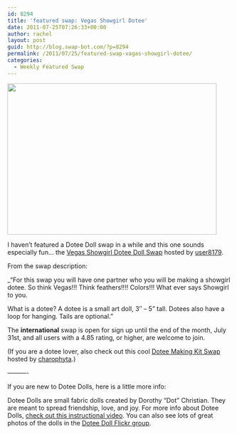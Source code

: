 ```yaml
---
id: 8294
title: 'featured swap: Vegas Showgirl Dotee'
date: 2011-07-25T07:26:33+00:00
author: rachel
layout: post
guid: http://blog.swap-bot.com/?p=8294
permalink: /2011/07/25/featured-swap-vagas-showgirl-dotee/
categories:
  - Weekly Featured Swap
---
```

<img src="http://blog.swap-bot.com/wp-content/uploads/2011/07/vegasshowgirls.jpg" alt="" title="vegasshowgirls" width="470" height="340" class="alignnone size-full wp-image-8295" srcset="http://blog.swap-bot.com/wp-content/uploads/2011/07/vegasshowgirls-300x217.jpg 300w, http://blog.swap-bot.com/wp-content/uploads/2011/07/vegasshowgirls.jpg 470w" sizes="(max-width: 470px) 100vw, 470px" />

I haven&#8217;t featured a Dotee Doll swap in a while and this one sounds especially fun&#8230; the [Vegas Showgirl Dotee Doll Swap](http://www.swap-bot.com/swap/show/95474) hosted by [user8179](http://www.swap-bot.com/user:user8179).

From the swap description:

_&#8220;For this swap you will have one partner who you will be making a showgirl dotee. So think Vegas!!! Think feathers!!!! Colors!!! What ever says Showgirl to you.</p> 

What is a dotee? A dotee is a small art doll, 3&#8243; &#8211; 5&#8221; tall. Dotees also have a loop for hanging. Tails are optional.</i>&#8221;

The **international** swap is open for sign up until the end of the month, July 31st, and all users with a 4.85 rating, or higher, are welcome to join. 

(If you are a dotee lover, also check out this cool [Dotee Making Kit Swap](http://www.swap-bot.com/swap/show/95546) hosted by [charophyta](http://www.swap-bot.com/user:charophyta).)
  
&#8212;&#8212;&#8212;-

If you are new to Dotee Dolls, here is a little more info:

Dotee Dolls are small fabric dolls created by Dorothy &#8220;Dot&#8221; Christian. They are meant to spread friendship, love, and joy. For more info about Dotee Dolls, [check out this instructional video](http://www.youtube.com/watch?v=y_SlCwCYcsU). You can also see lots of great photos of the dolls in the [Dotee Doll Flickr group](http://www.flickr.com/groups/doteedolls/).